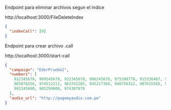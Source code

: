 Endpoint para eliminar archivos segun el indice

​​http://localhost:3000/FileDeleteIndex

```json
{
  "indexCall": [0]
}
```

Endpoint para crear archivo .call

​http://localhost:3000/start-call

```json
{
  "campaign": "EderPrueba2",
  "numbers": [
    912345678, 989545678, 922345678, 996245678, 975398778, 915326487, 965874132,
    965874256, 974512211, 963741285, 945217368, 948756312, 987615565, 980300078,
    991345600, 985299008, 974387878
  ],
  "audio_url": "http://pagemyaudio.com.pe"
}
```
